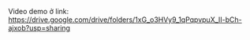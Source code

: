 Video demo ở link: https://drive.google.com/drive/folders/1xG_o3HVy9_1qPqpvpuX_II-bCh-ajxob?usp=sharing
